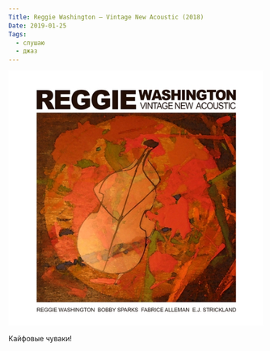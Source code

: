 ```yaml
---
Title: Reggie Washington — Vintage New Acoustic (2018)
Date: 2019-01-25
Tags:
  - слушаю
  - джаз
---
```


![Reggie Washington - Vintage New Acoustic](images/reggie-washington.jpg)

Кайфовые чуваки!